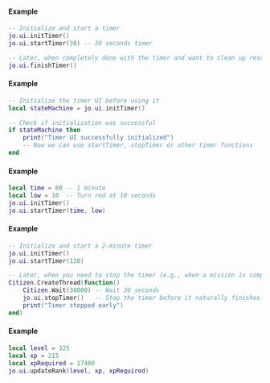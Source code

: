<!-- #region client|jo.ui.finishTimer -->
#### Example
```lua
-- Initialize and start a timer
jo.ui.initTimer()
jo.ui.startTimer(30) -- 30 seconds timer

-- Later, when completely done with the timer and want to clean up resources
jo.ui.finishTimer()

```
<!-- #endregion client|jo.ui.finishTimer -->


<!-- #region client|jo.ui.initTimer -->
#### Example
```lua
-- Initialize the timer UI before using it
local stateMachine = jo.ui.initTimer()

-- Check if initialization was successful
if stateMachine then
    print("Timer UI successfully initialized")
    -- Now we can use startTimer, stopTimer or other timer functions
end

```
<!-- #endregion client|jo.ui.initTimer -->


<!-- #region client|jo.ui.startTimer -->
#### Example
```lua
local time = 60 -- 1 minute
local low = 10  -- Turn red at 10 seconds
jo.ui.initTimer()
jo.ui.startTimer(time, low)

```
<!-- #endregion client|jo.ui.startTimer -->


<!-- #region client|jo.ui.stopTimer -->
#### Example
```lua
-- Initialize and start a 2-minute timer
jo.ui.initTimer()
jo.ui.startTimer(120)

-- Later, when you need to stop the timer (e.g., when a mission is completed early)
Citizen.CreateThread(function()
    Citizen.Wait(30000) -- Wait 30 seconds
    jo.ui.stopTimer()   -- Stop the timer before it naturally finishes
    print("Timer stopped early")
end)

```
<!-- #endregion client|jo.ui.stopTimer -->


<!-- #region client|jo.ui.updateRank -->
#### Example
```lua
local level = 325
local xp = 215
local xpRequired = 17400
jo.ui.updateRank(level, xp, xpRequired)

```
<!-- #endregion client|jo.ui.updateRank -->